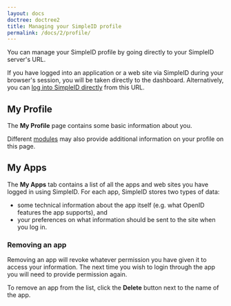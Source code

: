 ```yaml
---
layout: docs
doctree: doctree2
title: Managing your SimpleID profile
permalink: /docs/2/profile/
---
```


You can manage your SimpleID profile by going directly to your SimpleID server's URL.

If you have logged into an application or a web site via SimpleID during your browser's
session, you will be taken directly to the dashboard.  Alternatively, you can
[log into SimpleID directly](/docs/2/login) from this URL.

## My Profile

The **My Profile** page contains some basic information about you.

Different [modules](/docs/2/modules) may also provide additional information on your profile on this page.

## My Apps

The **My Apps** tab contains a list of all the apps and web sites you have logged in using SimpleID.
For each app, SimpleID stores two types of data:

* some technical information about the app itself (e.g. what OpenID features the app supports), and
* your preferences on what information should be sent to the site when you log in.

### Removing an app

Removing an app will revoke whatever permission you have given it to access your information.  The next
time you wish to login through the app you will need to provide permission again.

To remove an app from the list, click the **Delete** button next to the name of the app.

